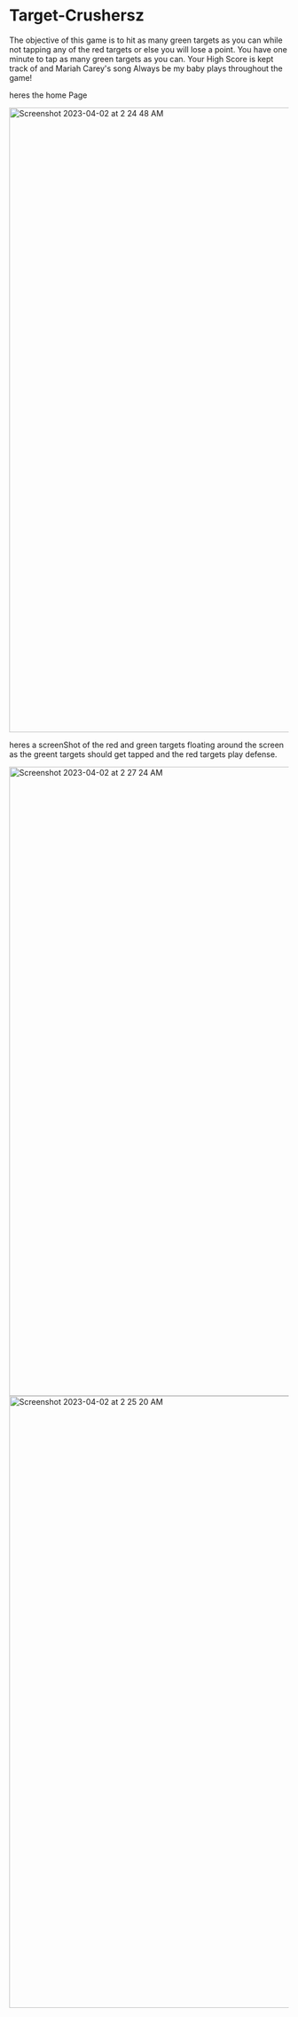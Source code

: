 # Target-Crushersz
The objective of this game is to hit as many green targets as you can while not tapping any of the red targets or else you will lose a point. You have one minute to tap as many green targets as you can. Your High Score is kept track of and Mariah Carey's song Always be my baby plays throughout the game! 



heres the home Page


<img width="1125" alt="Screenshot 2023-04-02 at 2 24 48 AM" src="https://user-images.githubusercontent.com/106272587/229336479-b7950d0b-e7c1-434e-959d-c03db4bfb920.png">


heres a screenShot of the red and green targets floating around the screen as the greent targets should get tapped and the red targets play defense.


<img width="1133" alt="Screenshot 2023-04-02 at 2 27 24 AM" src="https://user-images.githubusercontent.com/106272587/229336544-55ac90a5-d479-4df0-ab54-b28fe7392a39.png">



<img width="1102" alt="Screenshot 2023-04-02 at 2 25 20 AM" src="https://user-images.githubusercontent.com/106272587/229336823-b493e457-9218-4e44-9df5-31cea0dd03ed.png">
